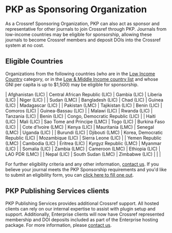 # PKP as Sponsoring Organization

As a Crossref Sponsoring Organization, PKP can also act as sponsor and representative for other journals to join Crossref through PKP. Journals from low-income countries may be eligible for sponsorship, allowing these journals to become Crossref members and deposit DOIs into the Crossref system at no cost.

## Eligible Countries

Organizations from the following countries (who are in the [Low Income Country](http://data.worldbank.org/income-level/LIC) category, or in the [Low & Middle Income country list](http://data.worldbank.org/income-level/LMC) and whose GNI per capita is up to $1,500) may be eligible for sponsorship.


  | Afghanistan (LIC) | Central African Republic (LIC) | Gambia (LIC) | Liberia (LIC) | Niger (LIC) | | Sudan (LMC) | Bangladesh (LIC) | Chad (LIC) | Guinea (LIC) | Madagascar (LIC) | | Pakistan (LMC) | Tajikistan (LIC) | Benin (LIC) | Comoros (LIC) | Guinea-Bassau (LIC) | | Malawi (LIC) | Rwanda (LIC) | Tanzania (LIC) | Benin (LIC) | Congo, Democratic Republic (LIC) | | Haiti (LIC) | Mali (LIC) | Sao Tome and Principe (LMC) | Togo (LIC) | Burkina Faso (LIC) | | Cote d’Ivoire (LMC) | Kenya (LIC) | Mauritania (LMC) | Senegal (LMC) | Uganda (LIC) | | Burundi (LIC) | Djibouti (LMC) | Korea, Democratic Republic (LIC) | Mozambique (LIC) | Sierra Leone (LIC) | | Yemen Republic (LMC) | Cambodia (LIC) | Eritrea (LIC) | Kyrgyz Republic (LMC) | Myanmar (LIC) | | Somalia (LIC) | Zambia (LMC) | Cameroon (LMC) | Ethiopia (LIC) | LAO PDR (LMC) | | Nepal (LIC) | South Sudan (LMC) | Zimbabwe (LIC) | | |

For further eligibility criteria and any other information, [contact us](mailto:pkp.contact@gmail.com). If you believe your journal meets the PKP Sponsorship requirements and you'd like to submit an eligibility form, you can [click here to fill one out](http://goo.gl/forms/2mme6t19OBp79ezp2).

## PKP Publishing Services clients

PKP Publishing Services provides additional Crossref support. All hosted clients can rely on our internal expertise to assist with plugin setup and support. Additionally, Enterprise clients will now have Crossref represented membership and DOI deposits included as part of the Enterprise hosting package. For more information, please [contact us](mailto:pkp.contact@gmail.com).
